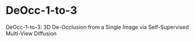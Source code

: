 # DeOcc-1-to-3
DeOcc-1-to-3: 3D De-Occlusion from a Single Image via Self-Supervised
Multi-View Diffusion
